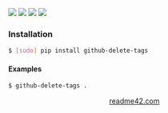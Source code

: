 <!--
https://readme42.com
-->


[![](https://img.shields.io/badge/OS-Unix-blue.svg?longCache=True)]()
[![](https://img.shields.io/pypi/v/github-delete-tags.svg?maxAge=3600)](https://pypi.org/project/github-delete-tags/)
[![](https://img.shields.io/badge/License-Unlicense-blue.svg?longCache=True)](https://unlicense.org/)
[![](https://github.com/andrewp-as-is/github-delete-tags/workflows/tests42/badge.svg)](https://github.com/andrewp-as-is/github-delete-tags/actions)

### Installation
```bash
$ [sudo] pip install github-delete-tags
```

#### Examples
```bash
$ github-delete-tags .
```

<p align="center">
    <a href="https://readme42.com/">readme42.com</a>
</p>